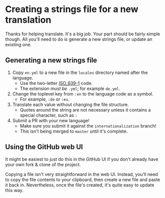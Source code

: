 # Creating a strings file for a new translation

Thanks for helping translate. It's a big job. Your part should be fairly
simple though. All you'll need to do is generate a new strings file, or
update an existing one.

## Generating a new strings file

1. Copy `en.yml` to a new file in the `locales` directory named after the language.
    * Use the two-letter [ISO_639-1](https://en.wikipedia.org/wiki/ISO_639-1) code.
    * The extension *must be* `.yml`; for example `de.yml`.
1. Change the toplevel key from `:en` to the language code as a symbol.
    * For example, `:de` or `:es`.
1. Translate each value without changing the file structure.
    * Quotes around the string are not necessary unless it contains a special character, such as `:`
1. Submit a PR with your new language!
    * Make sure you submit it against the `internationalization` branch!
    * This isn't being merged to `master` until it's complete.

## Using the GitHub web UI

It might be easiest to just do this in the GitHub UI if you don't already have
your own fork & clone of the project.

Copying a file isn't very straightforward in the web UI. Instead, you'll need to
copy the file contents to your clipboard, then create a new file and paste it back
in. Nevertheless, once the file's created, it's quite easy to update this way.

